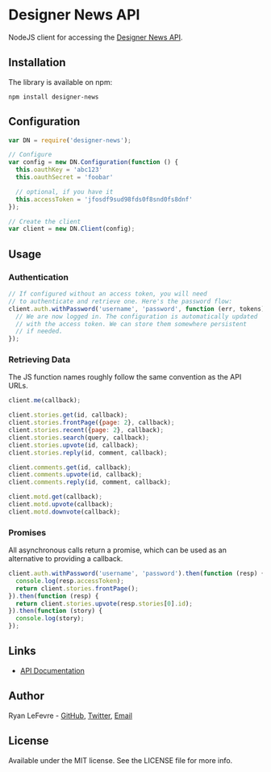 # Designer News API

NodeJS client for accessing the [Designer News API](http://developers.news.layervault.com).

## Installation

The library is available on npm:

```
npm install designer-news
```

## Configuration

``` js
var DN = require('designer-news');

// Configure
var config = new DN.Configuration(function () {
  this.oauthKey = 'abc123'
  this.oauthSecret = 'foobar'

  // optional, if you have it
  this.accessToken = 'jfosdf9sud98fds0f8snd0fs8dnf'
});

// Create the client
var client = new DN.Client(config);
```

## Usage

### Authentication

``` js
// If configured without an access token, you will need
// to authenticate and retrieve one. Here's the password flow:
client.auth.withPassword('username', 'password', function (err, tokens) {
  // We are now logged in. The configuration is automatically updated
  // with the access token. We can store them somewhere persistent
  // if needed.
});
```

### Retrieving Data

The JS function names roughly follow the same convention as the API URLs.

``` js
client.me(callback);

client.stories.get(id, callback);
client.stories.frontPage({page: 2}, callback);
client.stories.recent({page: 2}, callback);
client.stories.search(query, callback);
client.stories.upvote(id, callback);
client.stories.reply(id, comment, callback);

client.comments.get(id, callback);
client.comments.upvote(id, callback);
client.comments.reply(id, comment, callback);

client.motd.get(callback);
client.motd.upvote(callback);
client.motd.downvote(callback);
```

### Promises

All asynchronous calls return a promise, which can be used as an alternative to providing a callback.

``` js
client.auth.withPassword('username', 'password').then(function (resp) {
  console.log(resp.accessToken);
  return client.stories.frontPage();
}).then(function (resp) {
  return client.stories.upvote(resp.stories[0].id);
}).then(function (story) {
  console.log(story);
});
```

## Links

* [API Documentation](http://developers.news.layervault.com)

## Author

Ryan LeFevre - [GitHub](https://github.com/meltingice), [Twitter](https://twitter.com/meltingice), [Email](mailto:ryan@layervault.com)

## License

Available under the MIT license. See the LICENSE file for more info.
